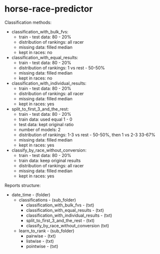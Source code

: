 # horse-race-predictor

Classification methods:

- classification_with_bulk_fvs:
  + train - test data: 80 - 20%
  + distribution of rankings: all racer
  - missing data: filled median
  - kept in races: no
- classification_with_equal_results:
  + train - test data: 80 - 20%
  + distribution of rankings: 1 vs rest - 50-50%
  - missing data: filled median
  - kept in races: no
- classification_with_individual_results:
  + train - test data: 80 - 20%
  + distribution of rankings: all racer
  - missing data: filled median
  + kept in races: yes
- split_to_first_3_and_the_rest:
  + train - test data: 80 - 20%
  + train data: used equal 1 - 0
  + test data: kept original ratio
  + number of models: 2
  + distribution of rankings: 1-3 vs rest - 50-50%, then 1 vs 2-3 33-67%
  - missing data: filled median
  + kept in races: yes
- classify_by_race_without_conversion:
  + train - test data: 80 - 20%
  + train data: keep original results
  + distribution of rankings:  all racer
  - missing data: filled median
  + kept in races: yes


Reports structure:
- date_time - (folder)
  - classifications - (sub_folder)
    - classification_with_bulk_fvs - (txt)
    - classification_with_equal_results - (txt)
    - classification_with_individual_results - (txt)
    - split_to_first_3_and_the_rest - (txt)
    - classify_by_race_without_conversion (txt)
  - learn_to_rank - (sub_folder)
    - pairwise - (txt)
    - listwise - (txt)
    - pointwise - (txt)
